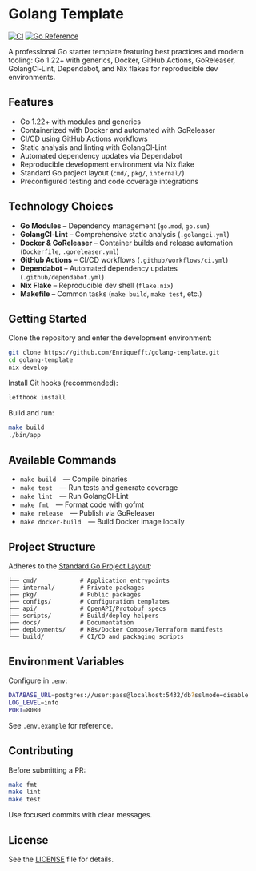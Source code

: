 # Golang Template
[![CI](https://github.com/Enriquefft/golang-template/actions/workflows/ci.yml/badge.svg)](https://github.com/Enriquefft/golang-template/actions/workflows/ci.yml) [![Go Reference](https://pkg.go.dev/badge/github.com/Enriquefft/golang-template.svg)](https://pkg.go.dev/github.com/Enriquefft/golang-template)


A professional Go starter template featuring best practices and modern tooling: Go 1.22+ with generics, Docker, GitHub Actions, GoReleaser, GolangCI‑Lint, Dependabot, and Nix flakes for reproducible dev environments.

## Features

- Go 1.22+ with modules and generics
- Containerized with Docker and automated with GoReleaser
- CI/CD using GitHub Actions workflows
- Static analysis and linting with GolangCI‑Lint
- Automated dependency updates via Dependabot
- Reproducible development environment via Nix flake
- Standard Go project layout (`cmd/`, `pkg/`, `internal/`)
- Preconfigured testing and code coverage integrations

## Technology Choices

- **Go Modules** – Dependency management (`go.mod`, `go.sum`)
- **GolangCI‑Lint** – Comprehensive static analysis (`.golangci.yml`)
- **Docker & GoReleaser** – Container builds and release automation (`Dockerfile`, `.goreleaser.yml`)
- **GitHub Actions** – CI/CD workflows (`.github/workflows/ci.yml`)
- **Dependabot** – Automated dependency updates (`.github/dependabot.yml`)
- **Nix Flake** – Reproducible dev shell (`flake.nix`)
- **Makefile** – Common tasks (`make build`, `make test`, etc.)

## Getting Started

Clone the repository and enter the development environment:

```bash
git clone https://github.com/Enriquefft/golang-template.git
cd golang-template
nix develop
````

Install Git hooks (recommended):

```bash
lefthook install
```

Build and run:

```bash
make build
./bin/app
```

## Available Commands

* `make build` — Compile binaries
* `make test` — Run tests and generate coverage
* `make lint` — Run GolangCI‑Lint
* `make fmt` — Format code with gofmt
* `make release` — Publish via GoReleaser
* `make docker-build` — Build Docker image locally

## Project Structure

Adheres to the [Standard Go Project Layout](https://github.com/golang-standards/project-layout):

```
├── cmd/            # Application entrypoints
├── internal/       # Private packages
├── pkg/            # Public packages
├── configs/        # Configuration templates
├── api/            # OpenAPI/Protobuf specs
├── scripts/        # Build/deploy helpers
├── docs/           # Documentation
├── deployments/    # K8s/Docker Compose/Terraform manifests
└── build/          # CI/CD and packaging scripts
```

## Environment Variables

Configure in `.env`:

```bash
DATABASE_URL=postgres://user:pass@localhost:5432/db?sslmode=disable
LOG_LEVEL=info
PORT=8080
```

See `.env.example` for reference.

## Contributing

Before submitting a PR:

```bash
make fmt
make lint
make test
```

Use focused commits with clear messages.

## License

See the [LICENSE](LICENSE) file for details.
